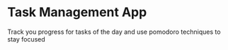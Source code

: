 # Task Management App

Track you progress for tasks of the day and use pomodoro techniques to stay focused
